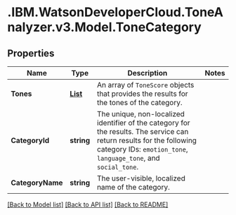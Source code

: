 # .IBM.WatsonDeveloperCloud.ToneAnalyzer.v3.Model.ToneCategory
## Properties

Name | Type | Description | Notes
------------ | ------------- | ------------- | -------------
**Tones** | [**List<ToneScore>**](ToneScore.md) | An array of `ToneScore` objects that provides the results for the tones of the category. | 
**CategoryId** | **string** | The unique, non-localized identifier of the category for the results. The service can return results for the following category IDs: `emotion_tone`, `language_tone`, and `social_tone`. | 
**CategoryName** | **string** | The user-visible, localized name of the category. | 

[[Back to Model list]](../README.md#documentation-for-models) [[Back to API list]](../README.md#documentation-for-api-endpoints) [[Back to README]](../README.md)

